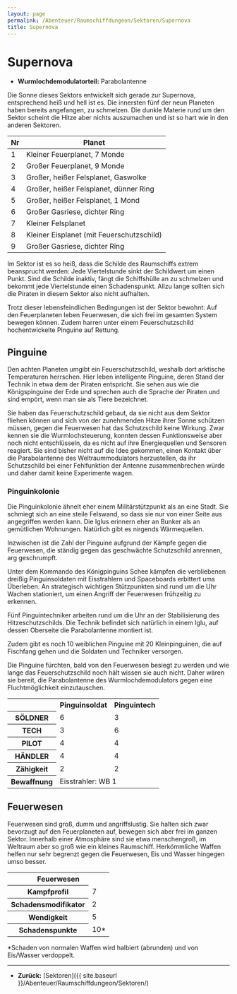 ```yaml
---
layout: page
permalink: /Abenteuer/Raumschiffdungeon/Sektoren/Supernova
title: Supernova
---
```


# Supernova

- **Wurmlochdemodulatorteil:** Parabolantenne

Die Sonne dieses Sektors entwickelt sich gerade zur Supernova, entsprechend heiß und hell ist es. Die innersten fünf der neun Planeten haben bereits angefangen, zu schmelzen. Die dunkle Materie rund um den Sektor scheint die Hitze aber nichts auszumachen und ist so hart wie in den anderen Sektoren.

<table>
<thead>
<tr><th>Nr</th><th>Planet</th></tr>
</thead>
<tbody>
<tr><td>1</td><td>Kleiner Feuerplanet, 7 Monde</td></tr>
<tr><td>2</td><td>Großer Feuerplanet, 9 Monde</td></tr>
<tr><td>3</td><td>Großer, heißer Felsplanet, Gaswolke</td></tr>
<tr><td>4</td><td>Großer, heißer Felsplanet, dünner Ring</td></tr>
<tr><td>5</td><td>Großer, heißer Felsplanet, 1 Mond</td></tr>
<tr><td>6</td><td>Großer Gasriese, dichter Ring</td></tr>
<tr><td>7</td><td>Kleiner Felsplanet</td></tr>
<tr><td>8</td><td>Kleiner Eisplanet (mit Feuerschutzschild)</td></tr>
<tr><td>9</td><td>Großer Gasriese, dichter Ring</td></tr>
</tbody>
</table>

Im Sektor ist es so heiß, dass die Schilde des Raumschiffs extrem beansprucht werden: Jede Viertelstunde sinkt der Schildwert um einen Punkt. Sind die Schilde inaktiv, fängt die Schiffshülle an zu schmelzen und bekommt jede Viertelstunde einen Schadenspunkt. Allzu lange sollten sich die Piraten in diesem Sektor also nicht aufhalten.

Trotz dieser lebensfeindlichen Bedingungen ist der Sektor bewohnt: Auf den Feuerplaneten leben Feuerwesen, die sich frei im gesamten System bewegen können. Zudem harren unter einem Feuerschutzschild hochentwickelte Pinguine auf Rettung.

## Pinguine

Den achten Planeten umgibt ein Feuerschutzschild, weshalb dort arktische Temperaturen herrschen. Hier leben intelligente Pinguine, deren Stand der Technik in etwa dem der Piraten entspricht. Sie sehen aus wie die Königspinguine der Erde und sprechen auch die Sprache der Piraten und sind empört, wenn man sie als Tiere bezeichnet.

Sie haben das Feuerschutzschild gebaut, da sie nicht aus dem Sektor fliehen können und sich von der zunehmenden Hitze ihrer Sonne schützen müssen, gegen die Feuerwesen hat das Schutzschild keine Wirkung. Zwar kennen sie die Wurmlochsteuerung, konnten dessen Funktionsweise aber noch nicht entschlüsseln, da es nicht auf ihre Energiequellen und Sensoren reagiert. Sie sind bisher nicht auf die Idee gekommen, einen Kontakt über die Parabolantenne des Weltraummodulators herzustellen, da ihr Schutzschild bei einer Fehlfunktion der Antenne zusammenbrechen würde und daher damit keine Experimente wagen.

### Pinguinkolonie

Die Pinguinkolonie ähnelt eher einem Militärstützpunkt als an eine Stadt. Sie schmiegt sich an eine steile Felswand, so dass sie nur von einer Seite aus angegriffen werden kann. Die Iglus erinnern eher an Bunker als an gemütlichen Wohnungen. Natürlich gibt es nirgends Wärmequellen.

Inzwischen ist die Zahl der Pinguine aufgrund der Kämpfe gegen die Feuerwesen, die ständig gegen das geschwächte Schutzschild anrennen, arg geschrumpft.

Unter dem Kommando des Königpinguins Schee kämpfen die verbliebenen dreißig Pinguinsoldaten mit Eisstrahlern und Spaceboards erbittert ums Überleben. An strategisch wichtigen Stützpunkten sind rund um die Uhr Wachen stationiert, um einen Angriff der Feuerwesen frühzeitig zu erkennen.

Fünf Pinguintechniker arbeiten rund um die Uhr an der Stabilisierung des Hitzeschutzschilds. Die Technik befindet sich natürlich in einem Iglu, auf dessen Oberseite die Parabolantenne montiert ist.

Zudem gibt es noch 10 weiblichen Pinguine mit 20 Kleinpinguinen, die auf Fischfang gehen und die Soldaten und Techniker versorgen.

Die Pinguine fürchten, bald von den Feuerwesen besiegt zu werden und wie lange das Feuerschutzschild noch hält wissen sie auch nicht. Daher wären sie bereit, die Parabolantenne des Wurmlochdemodulators gegen eine Fluchtmöglichkeit einzutauschen.

<table>
<tbody>
<tr><th> </th><th>Pinguinsoldat</th><th>Pinguintech</th></tr>
<tr><th>SÖLDNER</th><td>6</td><td>3</td></tr>
<tr><th>TECH</th><td>3</td><td>6</td></tr>
<tr><th>PILOT</th><td>4</td><td>4</td></tr>
<tr><th>HÄNDLER</th><td>4</td><td>4</td></tr>
<tr><th>Zähigkeit</th><td>2</td><td>2</td></tr>
<tr><th>Bewaffnung</th><td colspan="2">Eisstrahler: WB 1</td></tr>
</tbody>
</table>

## Feuerwesen

Feuerwesen sind groß, dumm und angriffslustig. Sie halten sich zwar bevorzugt auf den Feuerplaneten auf, bewegen sich aber frei im ganzen Sektor. Innerhalb einer Atmosphäre sind sie etwa menschengroß, im Weltraum aber so groß wie ein kleines Raumschiff. Herkömmliche Waffen helfen nur sehr begrenzt gegen die Feuerwesen, Eis und Wasser hingegen umso besser.

<table>
<tbody>
<tr><th colspan="2">Feuerwesen</th></tr>
<tr><th>Kampfprofil</th><td>7</td></tr>
<tr><th>Schadensmodifikator</th><td>2</td></tr>
<tr><th>Wendigkeit</th><td>5</td></tr>
<tr><th>Schadenspunkte</th><td>10*</td></tr>
</tbody>
</table>

*Schaden von normalen Waffen wird halbiert (abrunden) und von Eis/Wasser verdoppelt.

***

- **Zurück:** [Sektoren]({{ site.baseurl }}/Abenteuer/Raumschiffdungeon/Sektoren/)
